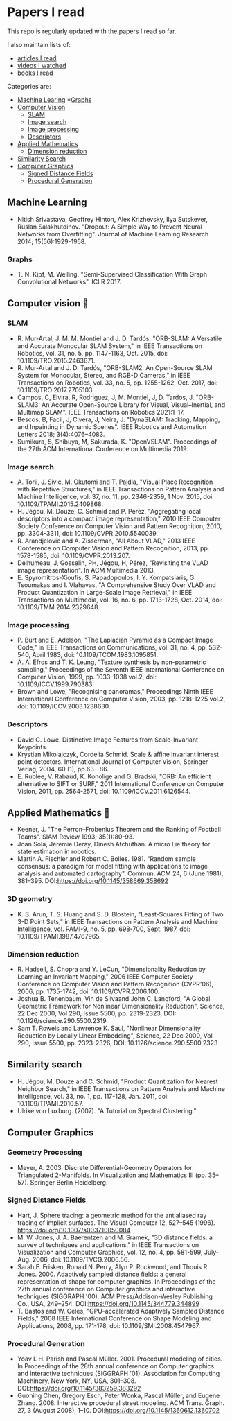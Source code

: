 # Papers I read
This repo is regularly updated with the papers I read so far.

I also maintain lists of:
* [articles I read](articles-read.md)
* [videos I watched](videos-watched.md)
* [books I read](books-read.md)

Categories are:
* [Machine Learing](#machine-learning)
    *[Graphs](#graphs)
* [Computer Vision](#computer-vision-)
    * [SLAM](#slam)
    * [Image search](#image-search)
    * [Image processing](#image-processing)
    * [Descriptors](#descriptors)
* [Applied Mathematics](#applied-mathematics-)
    * [Dimension reduction](#dimension-reduction)
* [Similarity Search](#similarity-search)
* [Computer Graphics](#computer-graphics)
    * [Signed Distance Fields](#signed-distance-fields)
    * [Procedural Generation](#procedural-generation)
## Machine Learning
- Nitish Srivastava, Geoffrey Hinton, Alex Krizhevsky, Ilya Sutskever, Ruslan Salakhutdinov. "Dropout: A Simple Way to Prevent Neural Networks from Overfitting". Journal of Machine Learning Research 2014; 15(56):1929-1958.
### Graphs
- T. N. Kipf, M. Welling. "Semi-Supervised Classification With Graph Convolutional Networks". ICLR 2017.
## Computer vision 👀
### SLAM
- R. Mur-Artal, J. M. M. Montiel and J. D. Tardós, "ORB-SLAM: A Versatile and Accurate Monocular SLAM System," in IEEE Transactions on Robotics, vol. 31, no. 5, pp. 1147-1163, Oct. 2015, doi: 10.1109/TRO.2015.2463671.
- R. Mur-Artal and J. D. Tardós, "ORB-SLAM2: An Open-Source SLAM System for Monocular, Stereo, and RGB-D Cameras," in IEEE Transactions on Robotics, vol. 33, no. 5, pp. 1255-1262, Oct. 2017, doi: 10.1109/TRO.2017.2705103.
- Campos, C, Elvira, R, Rodriguez, J, M. Montiel, J, D. Tardos, J. "ORB-SLAM3: An Accurate Open-Source Library for Visual, Visual–Inertial, and Multimap SLAM". IEEE Transactions on Robotics 2021:1–17.
- Bescos, B, Facil, J, Civera, J, Neira, J. "DynaSLAM: Tracking, Mapping, and Inpainting in Dynamic Scenes". IEEE Robotics and Automation Letters 2018; 3(4):4076–4083.
- Sumikura, S, Shibuya, M, Sakurada, K. "OpenVSLAM". Proceedings of the 27th ACM International Conference on Multimedia 2019.

### Image search
- A. Torii, J. Sivic, M. Okutomi and T. Pajdla, "Visual Place Recognition with Repetitive Structures," in IEEE Transactions on Pattern Analysis and Machine Intelligence, vol. 37, no. 11, pp. 2346-2359, 1 Nov. 2015, doi: 10.1109/TPAMI.2015.2409868.
- H. Jégou, M. Douze, C. Schmid and P. Pérez, "Aggregating local descriptors into a compact image representation," 2010 IEEE Computer Society Conference on Computer Vision and Pattern Recognition, 2010, pp. 3304-3311, doi: 10.1109/CVPR.2010.5540039.
- R. Arandjelovic and A. Zisserman, "All About VLAD," 2013 IEEE Conference on Computer Vision and Pattern Recognition, 2013, pp. 1578-1585, doi: 10.1109/CVPR.2013.207.
- Delhumeau, J, Gosselin, PH, Jégou, H, Pérez, "Revisiting the VLAD image representation". In ACM Multimedia 2013.
- E. Spyromitros-Xioufis, S. Papadopoulos, I. Y. Kompatsiaris, G. Tsoumakas and I. Vlahavas, "A Comprehensive Study Over VLAD and Product Quantization in Large-Scale Image Retrieval," in IEEE Transactions on Multimedia, vol. 16, no. 6, pp. 1713-1728, Oct. 2014, doi: 10.1109/TMM.2014.2329648.

### Image processing
- P. Burt and E. Adelson, "The Laplacian Pyramid as a Compact Image Code," in IEEE Transactions on Communications, vol. 31, no. 4, pp. 532-540, April 1983, doi: 10.1109/TCOM.1983.1095851.
- A. A. Efros and T. K. Leung, "Texture synthesis by non-parametric sampling," Proceedings of the Seventh IEEE International Conference on Computer Vision, 1999, pp. 1033-1038 vol.2, doi: 10.1109/ICCV.1999.790383.
- Brown and Lowe, "Recognising panoramas," Proceedings Ninth IEEE International Conference on Computer Vision, 2003, pp. 1218-1225 vol.2, doi: 10.1109/ICCV.2003.1238630.

### Descriptors
- David G. Lowe. Distinctive Image Features from Scale-Invariant Keypoints.
- Krystian Mikolajczyk, Cordelia Schmid. Scale & affine invariant interest point detectors. International Journal of Computer Vision, Springer Verlag, 2004, 60 (1), pp.63--86.
- E. Rublee, V. Rabaud, K. Konolige and G. Bradski, "ORB: An efficient alternative to SIFT or SURF," 2011 International Conference on Computer Vision, 2011, pp. 2564-2571, doi: 10.1109/ICCV.2011.6126544. 

## Applied Mathematics 📐
- Keener, J. "The Perron–Frobenius Theorem and the Ranking of Football Teams". SIAM Review 1993; 35(1):80-93.
- Joan Solà, Jeremie Deray, Dinesh Atchuthan. A micro Lie theory for state estimation in robotics.
- Martin A. Fischler and Robert C. Bolles. 1981. "Random sample consensus: a paradigm for model fitting with applications to image analysis and automated cartography". Commun. ACM 24, 6 (June 1981), 381–395. DOI:https://doi.org/10.1145/358669.358692

### 3D geometry
- K. S. Arun, T. S. Huang and S. D. Blostein, "Least-Squares Fitting of Two 3-D Point Sets," in IEEE Transactions on Pattern Analysis and Machine Intelligence, vol. PAMI-9, no. 5, pp. 698-700, Sept. 1987, doi: 10.1109/TPAMI.1987.4767965.

### Dimension reduction
- R. Hadsell, S. Chopra and Y. LeCun, "Dimensionality Reduction by Learning an Invariant Mapping," 2006 IEEE Computer Society Conference on Computer Vision and Pattern Recognition (CVPR'06), 2006, pp. 1735-1742, doi: 10.1109/CVPR.2006.100.
- Joshua B. Tenenbaum, Vin de Silvaand John C. Langford, "A Global Geometric Framework for Nonlinear Dimensionality Reduction", Science, 22 Dec 2000, Vol 290, Issue 5500, pp. 2319-2323, DOI: 10.1126/science.290.5500.2319
- Sam T. Roweis and Lawrence K. Saul, "Nonlinear Dimensionality Reduction by Locally Linear Embedding", Science, 22 Dec 2000, Vol 290, Issue 5500, pp. 2323-2326, DOI: 10.1126/science.290.5500.2323

## Similarity search
- H. Jégou, M. Douze and C. Schmid, "Product Quantization for Nearest Neighbor Search," in IEEE Transactions on Pattern Analysis and Machine Intelligence, vol. 33, no. 1, pp. 117-128, Jan. 2011, doi: 10.1109/TPAMI.2010.57.
- Ulrike von Luxburg. (2007). "A Tutorial on Spectral Clustering." 

## Computer Graphics

### Geometry Processing
- Meyer, A. 2003. Discrete Differential-Geometry Operators for Triangulated 2-Manifolds. In Visualization and Mathematics III (pp. 35–57). Springer Berlin Heidelberg.

### Signed Distance Fields
- Hart, J. Sphere tracing: a geometric method for the antialiased ray tracing of implicit surfaces. The Visual Computer 12, 527–545 (1996). https://doi.org/10.1007/s003710050084
- M. W. Jones, J. A. Baerentzen and M. Sramek, "3D distance fields: a survey of techniques and applications," in IEEE Transactions on Visualization and Computer Graphics, vol. 12, no. 4, pp. 581-599, July-Aug. 2006, doi: 10.1109/TVCG.2006.56.
- Sarah F. Frisken, Ronald N. Perry, Alyn P. Rockwood, and Thouis R. Jones. 2000. Adaptively sampled distance fields: a general representation of shape for computer graphics. In Proceedings of the 27th annual conference on Computer graphics and interactive techniques (SIGGRAPH '00). ACM Press/Addison-Wesley Publishing Co., USA, 249–254. DOI:https://doi.org/10.1145/344779.344899
- T. Bastos and W. Celes, "GPU-accelerated Adaptively Sampled Distance Fields," 2008 IEEE International Conference on Shape Modeling and Applications, 2008, pp. 171-178, doi: 10.1109/SMI.2008.4547967.

### Procedural Generation
- Yoav I. H. Parish and Pascal Müller. 2001. Procedural modeling of cities. In Proceedings of the 28th annual conference on Computer graphics and interactive techniques (SIGGRAPH '01). Association for Computing Machinery, New York, NY, USA, 301–308. DOI:https://doi.org/10.1145/383259.383292
- Guoning Chen, Gregory Esch, Peter Wonka, Pascal Müller, and Eugene Zhang. 2008. Interactive procedural street modeling. ACM Trans. Graph. 27, 3 (August 2008), 1–10. DOI:https://doi.org/10.1145/1360612.1360702
  